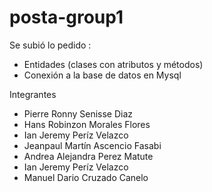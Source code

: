 # posta-group1
Se subió lo pedido :
- Entidades (clases con atributos y métodos)
- Conexión a la base de datos en Mysql

Integrantes
- Pierre Ronny Senisse Diaz
- Hans Robinzon Morales Flores
- Ian Jeremy Períz Velazco
- Jeanpaul Martín Ascencio Fasabi
- Andrea Alejandra Perez Matute
- Ian Jeremy Períz Velazco
- Manuel Dario Cruzado Canelo
